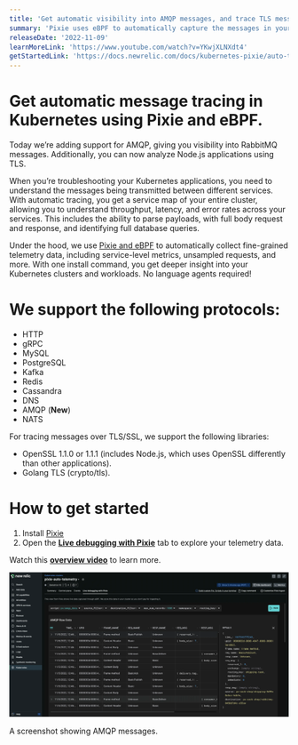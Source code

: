 ```yaml
---
title: 'Get automatic visibility into AMQP messages, and trace TLS messages to Node.js services in your K8s clusters'
summary: 'Pixie uses eBPF to automatically capture the messages in your clusters and now supports 10 protocols and two encryption libraries'
releaseDate: '2022-11-09'
learnMoreLink: 'https://www.youtube.com/watch?v=YKwjXLNXdt4'
getStartedLink: 'https://docs.newrelic.com/docs/kubernetes-pixie/auto-telemetry-pixie/install-auto-telemetry-pixie/'
---
```


# Get automatic message tracing in Kubernetes using Pixie and eBPF.

Today we’re adding support for AMQP, giving you visibility into RabbitMQ messages. Additionally, you can now analyze Node.js applications using TLS.

When you’re troubleshooting your Kubernetes applications, you need to understand the messages being transmitted between different services. With automatic tracing, you get a service map of your entire cluster, allowing you to understand throughput, latency, and error rates across your services. This includes the ability to parse payloads, with full body request and response, and identifying full database queries.

Under the hood, we use [Pixie and eBPF](https://docs.px.dev/about-pixie/pixie-ebpf) to automatically collect fine-grained telemetry data, including service-level metrics, unsampled requests, and more. With one install command, you get deeper insight into your Kubernetes clusters and workloads. No language agents required!

# We support the following protocols:
- HTTP
- gRPC
- MySQL
- PostgreSQL
- Kafka
- Redis
- Cassandra
- DNS
- AMQP (**New**)
- NATS

For tracing messages over TLS/SSL, we support the following libraries:
- OpenSSL 1.1.0 or 1.1.1 (includes Node.js, which uses OpenSSL differently than other applications).
- Golang TLS (crypto/tls).

# How to get started
1. Install [Pixie](https://docs.newrelic.com/docs/kubernetes-pixie/auto-telemetry-pixie/install-auto-telemetry-pixie)
2. Open the [**Live debugging with Pixie**](https://docs.newrelic.com/docs/kubernetes-pixie/auto-telemetry-pixie/understand-use-data/live-debugging-with-pixie) tab to explore your telemetry data.

Watch this [**overview video**](https://www.youtube.com/watch?v=YKwjXLNXdt4) to learn more.

![A screenshot showing AMQP messages.](./images/AMQP.webp "A screenshot showing AMQP messages.")

<figcaption>A screenshot showing AMQP messages.</figcaption>
